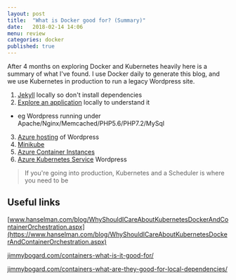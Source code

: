 ```yaml
---
layout: post
title:  "What is Docker good for? (Summary)"
date:   2018-02-14 14:06
menu: review
categories: docker 
published: true 
---
```

After 4 months on exploring Docker and Kubernetes heavily here is a summary of what I've found. I use Docker daily to generate this blog, and we use Kubernetes in production to run a legacy Wordpress site.

1. [Jekyll](/jekyll/2018/01/25/Jekyll-and-Docker) locally so don't install dependencies
2. [Explore an application](/docker/2018/02/01/Wordpress-on-Docker) locally to understand it
  - eg Wordpress running under Apache/Nginx/Memcached/PHP5.6/PHP7.2/MySql
3. [Azure hosting](/wordpress/2018/02/14/Where-to-host-wordpress) of Wordpress 
4. [Minikube](/kubernetes/2018/03/12/Kubernetes-Commands)
5. [Azure Container Instances](/azure/2018/03/01/Azure-and-Containers)
6. [Azure Kubernetes Service](/wordpress/2018/04/19/Wordpress-in-AKS) Wordpress

> If you're going into production, Kubernetes and a Scheduler is where you need to be 

## Useful links

[www.hanselman.com/blog/WhyShouldICareAboutKubernetesDockerAndContainerOrchestration.aspx](https://www.hanselman.com/blog/WhyShouldICareAboutKubernetesDockerAndContainerOrchestration.aspx)

[jimmybogard.com/containers-what-is-it-good-for/](https://jimmybogard.com/containers-what-is-it-good-for/)

[jimmybogard.com/containers-what-are-they-good-for-local-dependencies/](https://jimmybogard.com/containers-what-are-they-good-for-local-dependencies/)
